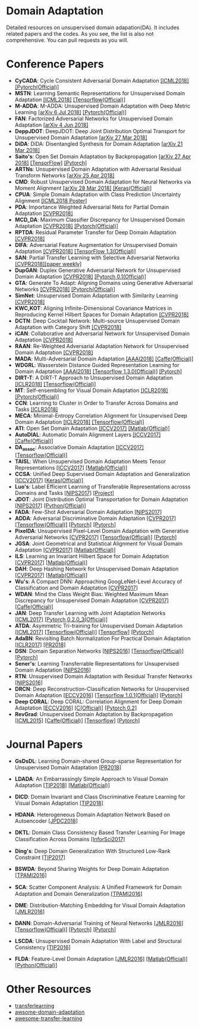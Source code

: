 # Domain Adaptation
Detailed resources on unsupervised domain adapation(DA). It includes related papers and the codes. As you see, the list is also not comprehensive. You can pull requests as you will.

# Conference Papers

- **CyCADA**: Cycle Consistent Adversarial Domain Adaptation [[ICML2018]](http://proceedings.mlr.press/v80/hoffman18a/hoffman18a.pdf) [[Pytorch(Official)]](https://github.com/jhoffman/cycada_release)
- **MSTN**: Learning Semantic Representations for Unsupervised Domain Adaptation [[ICML2018]](http://proceedings.mlr.press/v80/xie18c/xie18c.pdf) [[Tensorflow(Official)]](https://github.com/Mid-Push/Moving-Semantic-Transfer-Network)
- **M-ADDA**: M-ADDA: Unsupervised Domain Adaptation with Deep Metric Learning [[arXiv 6 Jul 2018]](https://arxiv.org/pdf/1807.02552.pdf) [[Pytorch(Official)]](https://github.com/IssamLaradji/M-ADDA)
- **FAN**: Factorized Adversarial Networks for Unsupervised Domain Adaptation [[arXiv 4 Jun 2018]](https://arxiv.org/pdf/1806.01376.pdf)
- **DeppJDOT**: DeepJDOT: Deep Joint Distribution Optimal Transport for Unsupervised Domain Adaptation [[arXiv 27 Mar 2018]](https://arxiv.org/pdf/1803.10081.pdf)
- **DiDA**: DiDA: Disentangled Synthesis for Domain Adaptation [[arXiv 21 Mar 2018]](https://arxiv.org/pdf/1805.08019.pdf)
- **Saito's**: Open Set Domain Adaptation by Backpropagation [[arXiv 27 Apr 2018]](https://arxiv.org/abs/1804.10427) [[TensorFlow]](https://github.com/Mid-Push/Open_set_domain_adaptation) [[Pytorch]](https://github.com/YU1ut/openset-DA)
- **ARTNs**: Unsupervised Domain Adaptation with Adversarial Residual Transform Networks [[arXiv 25 Apr 2018]](https://arxiv.org/abs/1804.09578)
- **CMD**: Robust Unsupervised Domain Adaptation for Neural Networks via Moment Alignment [[arXiv 28 Mar 2018]](https://arxiv.org/pdf/1711.06114.pdf) [[Keras(Official)]](https://github.com/wzell/mann)
- **CPUA**: Simple Domain Adaptation with Class Prediction Uncertainty Alignment [[ICML2018 Poster]](https://arxiv.org/abs/1804.04448)
- **PDA**: Importance Weighted Adversarial Nets for Partial Domain Adaptation [[CVPR2018]](https://arxiv.org/abs/1803.09210)
- **MCD_DA**: Maximum Classifier Discrepancy for Unsupervised Domain Adaptation [[CVPR2018]](https://arxiv.org/abs/1712.02560) [[Pytorch(Official)]](https://github.com/mil-tokyo/MCD_DA)
- **RPTDA**: Residual Parameter Transfer for Deep Domain Adaptation [[CVPR2018]](https://arxiv.org/abs/1711.07714)
- **DIFA**: Adversarial Feature Augmentation for Unsupervised Domain Adaptation [[CVPR2018]](https://arxiv.org/abs/1711.08561) [[TensorFlow 1.3(Official)]](https://github.com/ricvolpi/adversarial-feature-augmentation)
- **SAN**: Partial Transfer Learning with Selective Adversarial Networks [[CVPR2018]](https://arxiv.org/abs/1707.07901)[[paper weekly]](http://www.paperweekly.site/papers/1388)
- **DupGAN**: Duplex Generative Adversarial Network for Unsupervised Domain Adaptation [[CVPR2018]](http://vipl.ict.ac.cn/uploadfile/upload/2018041610083083.pdf) [[Pytorch 0.1(Official)]](http://vipl.ict.ac.cn/view_database.php?id=6)
- **GTA**: Generate To Adapt: Aligning Domains using Generative Adversarial Networks [[CVPR2018]](https://arxiv.org/abs/1704.01705) [[Pytorch(Official)]](https://github.com/yogeshbalaji/Generate_To_Adapt)
- **SimNet**: Unsupervised Domain Adaptation with Similarity Learning [[CVPR2018]](http://openaccess.thecvf.com/content_cvpr_2018/CameraReady/1887.pdf)
- **KWC,KOT**: Aligning Infinite-Dimensional Covariance Matrices in Reproducing Kernel Hilbert Spaces for Domain Adaptation [[CVPR2018]](http://openaccess.thecvf.com/content_cvpr_2018/CameraReady/3383.pdf)
- **DCTN**: Deep Cocktail Network: Multi-source Unsupervised Domain Adaptation with Category Shift [[CVPR2018]](http://openaccess.thecvf.com/content_cvpr_2018/CameraReady/1880.pdf)
- **iCAN**: Collaborative and Adversarial Network for Unsupervised Domain Adaptation [[CVPR2018]](http://openaccess.thecvf.com/content_cvpr_2018/CameraReady/1410.pdf)
- **RAAN**: Re-Weighted Adversarial Adaptation Network for Unsupervised Domain Adaptation [[CVPR2018]](http://openaccess.thecvf.com/content_cvpr_2018/CameraReady/1224.pdf)
- **MADA**: Multi-Adversarial Domain Adaptation [[AAAI2018]](http://ise.thss.tsinghua.edu.cn/~mlong/doc/multi-adversarial-domain-adaptation-aaai18.pdf) [[Caffe(Official)]](https://github.com/thuml/MADA)
- **WDGRL**: Wasserstein Distance Guided Representation Learning for Domain Adaptation [[AAAI2018]](https://arxiv.org/abs/1707.01217) [[Tensorflow 1.3.0(Official)]](https://github.com/RockySJ/WDGRL) [[Pytorch]](https://github.com/jvanvugt/pytorch-domain-adaptation)
- **DIRT-T**: A DIRT-T Approach to Unsupervised Domain Adaptation [[ICLR2018]](https://openreview.net/forum?id=H1q-TM-AW) [[Tensorflow(Official)]](https://github.com/RuiShu/dirt-t)
- **MT**: Self-ensembling for Visual Domain Adaptation [[ICLR2018]](https://openreview.net/pdf?id=rkpoTaxA-) [[Pytorch(Official)]](https://github.com/Britefury/self-ensemble-visual-domain-adapt/)
- **CCN**: Learning to Cluster in Order to Transfer Across Domains and Tasks [[ICLR2018]](https://openreview.net/pdf?id=ByRWCqvT-)
- **MECA**: Minimal-Entropy Correlation Alignment for Unsupervised Deep Domain Adaptation [[ICLR2018]](https://openreview.net/forum?id=rJWechg0Z) [[Tensorflow(Official)]](https://github.com/pmorerio/minimal-entropy-correlation-alignment)
- **ATI**: Open Set Domain Adaptation [[ICCV2017]](http://openaccess.thecvf.com/content_ICCV_2017/papers/Busto_Open_Set_Domain_ICCV_2017_paper.pdf) [[Matlab(Official)]](https://github.com/Heliot7/open-set-da)
- **AutoDIAL**: Automatic DomaIn Alignment Layers [[ICCV2017]](https://www.computer.org/csdl/proceedings/iccv/2017/1032/00/1032f077.pdf) [[Caffe(Official)]](https://github.com/ducksoup/autodial)
- **DA<sub>assoc</sub>**: Associative Domain Adaptation [[ICCV2017]](http://openaccess.thecvf.com/content_ICCV_2017/papers/Haeusser_Associative_Domain_Adaptation_ICCV_2017_paper.pdf)[[Tensorflow(Official)]](https://github.com/haeusser/learning_by_association)
- **TAISL**: When Unsupervised Domain Adaptation Meets Tensor Representations [[ICCV2017]](http://openaccess.thecvf.com/content_ICCV_2017/papers/Lu_When_Unsupervised_Domain_ICCV_2017_paper.pdf) [[Matlab(Official)]](https://github.com/poppinace/TAISL)
- **CCSA**: Unified Deep Supervised Domain Adaptation and Generalization [[ICCV2017]](http://openaccess.thecvf.com/content_ICCV_2017/papers/Motiian_Unified_Deep_Supervised_ICCV_2017_paper.pdf) [[Keras(Official)]](https://github.com/samotiian/CCSA)
- **Luo's**: Label Efficient Learning of Transferable Representations acrosss Domains and Tasks [[NIPS2017]](http://vision.stanford.edu/pdf/luo2017nips.pdf) [[Project]](http://alan.vision/nips17_website/)
- **JDOT**: Joint Distribution Optimal Transportation for Domain Adaptation [[NIPS2017]](http://papers.nips.cc/paper/6963-joint-distribution-optimal-transportation-for-domain-adaptation.pdf) [[Python(Official)]](https://github.com/rflamary/JDOT)
- **FADA**: Few-Shot Adversarial Domain Adaptation [[NIPS2017]](https://papers.nips.cc/paper/7244-few-shot-adversarial-domain-adaptation.pdf)
- **ADDA**: Adversarial Discriminative Domain Adaptation [[CVPR2017]](http://openaccess.thecvf.com/content_cvpr_2017/papers/Tzeng_Adversarial_Discriminative_Domain_CVPR_2017_paper.pdf)  [[Tensorflow(Official)]](https://github.com/erictzeng/adda) [[Pytorch]](https://github.com/corenel/pytorch-adda) [[Pytorch]](https://github.com/jvanvugt/pytorch-domain-adaptation)
- **PixelDA**: Unsupervised Pixel–Level Domain Adaptation with Generative Adversarial Networks [[CVPR2017]](http://openaccess.thecvf.com/content_cvpr_2017/papers/Bousmalis_Unsupervised_Pixel-Level_Domain_CVPR_2017_paper.pdf) [[Tensorflow(Official)]](https://github.com/tensorflow/models/tree/master/research/domain_adaptation) [[Pytorch]](https://github.com/vaibhavnaagar/pixelDA_GAN)
- **JGSA**: Joint Geometrical and Statistical Alignment for Visual Domain Adaptation [[CVPR2017]](http://openaccess.thecvf.com/content_cvpr_2017/papers/Zhang_Joint_Geometrical_and_CVPR_2017_paper) [[Matlab(Official)]](https://www.uow.edu.au/~jz960/)
- **ILS**: Learning an Invariant Hilbert Space for Domain Adaptation [[CVPR2017]](http://openaccess.thecvf.com/content_cvpr_2017/papers/Herath_Learning_an_Invariant_CVPR_2017_paper.pdf) [[Matlab(Official)]](https://bitbucket.org/sherath/ils/src)
- **DAH**: Deep Hashing Network for Unsupervised Domain Adaptation [[CVPR2017]](http://openaccess.thecvf.com/content_cvpr_2017/supplemental/Venkateswara_Deep_Hashing_Network_2017_CVPR_supplemental.pdf) [[Matlab(Official)]](https://github.com/hemanthdv/da-hash)
- **Wu's**: A Compact DNN: Approaching GoogLeNet-Level Accuracy of Classification and Domain Adaptation [[CVPR2017]](http://openaccess.thecvf.com/content_cvpr_2017/papers/Wu_A_Compact_DNN_CVPR_2017_paper.pdf)
- **WDAN**: Mind the Class Weight Bias: Weighted Maximum Mean Discrepancy for Unsupervised Domain Adaptation [[CVPR2017]](http://openaccess.thecvf.com/content_cvpr_2017/papers/Yan_Mind_the_Class_CVPR_2017_paper.pdf) [[Caffe(Official)]](https://github.com/yhldhit/WMMD-Caffe)
- **JAN**: Deep Transfer Learning with Joint Adaptation Networks [[ICML2017]](proceedings.mlr.press/v70/long17a/long17a.pdf) [[Pytorch 0.2.0_3(Official)]](https://github.com/thuml/Xlearn)
- **ATDA**: Asymmetric Tri-training for Unsupervised Domain Adaptation [[ICML2017]](proceedings.mlr.press/v70/saito17a/saito17a.pdf) [[Tensorflow(Official)]](https://github.com/ksaito-ut/atda) [[Tensorflow]](https://github.com/vtddggg/ATDA) [[Pytorch]](https://github.com/corenel/pytorch-atda)
- **AdaBN**: Revisiting Batch Normalization For Practical Domain Adaptation [[ICLR2017]](https://openreview.net/pdf?id=BJuysoFeg) [[PR2018]](http://winsty.net/papers/adabn.pdf)
- **DSN**: Domain Separation Networks [[NIPS2016]](http://papers.nips.cc/paper/6254-domain-separation-networks) [[Tensorflow(Official)]](https://github.com/tensorflow/models/tree/master/research/domain_adaptation/domain_separation) [[Pytorch]](https://github.com/fungtion/DSN)
- **Sener's**: Learning Transferrable Representations for Unsupervised Domain Adaptation [[NIPS2016]](http://papers.nips.cc/paper/6360-learning-transferrable-representations-for-unsupervised-domain-adaptation)
- **RTN**: Unsupervised Domain Adaptation with Residual Transfer Networks [[NIPS2016]](https://papers.nips.cc/paper/6110-unsupervised-domain-adaptation-with-residual-transfer-networks.pdf)
- **DRCN**: Deep Reconstruction-Classification Networks for Unsupervised Domain Adaptation [[ECCV2016]](https://arxiv.org/abs/1607.03516) [[Tensorflow 1.0.1(Official)]](https://github.com/ghif/drcn) [[Pytorch]](https://github.com/fungtion/DRCN)
- **Deep CORAL**: Deep CORAL: Correlation Alignment for Deep Domain Adaptation [[ECCV2016]](https://arxiv.org/pdf/1607.01719.pdf) [[C(Official)]](https://github.com/VisionLearningGroup/CORAL) [[Pytorch 0.2]](https://github.com/SSARCandy/DeepCORAL)
- **RevGrad**: Unsupervised Domain Adaptation by Backpropagation [[ICML2015]](http://proceedings.mlr.press/v37/ganin15.pdf) [[Caffe(Official)]](https://github.com/ddtm/caffe/tree/grl) [[Tensorflow]](https://github.com/shucunt/domain_adaptation) [[Pytorch]](https://github.com/jvanvugt/pytorch-domain-adaptation)

# Journal Papers

- **GsDsDL**: Learning Domain-shared Group-sparse Representation for Unsupervised Domain Adaptation [[PR2018]](https://www.sciencedirect.com/sdfe/pdf/download/read/noindex/pii/S0031320318301614/1-s2.0-S0031320318301614-main.pdf)
- **LDADA**: An Embarrassingly Simple Approach to Visual Domain Adaptation [[TIP2018]](https://ieeexplore.ieee.org/document/8325317/) [[Matlab(Official)]](https://github.com/poppinace/ldada)
- **DICD**: Domain Invariant and Class Discriminative Feature Learning for Visual Domain Adaptation [[TIP2018]](https://ieeexplore.ieee.org/document/8362753/)
- **HDANA**: Heterogeneous Domain Adaptation Network Based on Autoencoder [[JPDC2018]](https://www.sciencedirect.com/science/article/pii/S0743731517301922)
- **DKTL**: Domain Class Consistency Based Transfer Learning For Image Classiﬁcation Across Domains [[InforSci2017]](https://www.sciencedirect.com/sdfe/pdf/download/read/noindex/pii/S0020025516313159/1-s2.0-S0020025516313159-main.pdf)
- **Ding's**: Deep Domain Generalization With Structured Low-Rank Constraint [[TIP2017]](ieeexplore.ieee.org/iel7/83/4358840/08053784.pdf)
- **BSWDA**: Beyond Sharing Weights for Deep Domain Adaptation [[TPAMI2016]](https://www.computer.org/csdl/trans/tp/preprint/08310033.pdf)
- **SCA**: Scatter Component Analysis: A Uniﬁed Framework for Domain Adaptation and Domain Generalization [[TPAMI2016]](https://www.computer.org/csdl/trans/tp/2017/07/07542175.pdf)
- **DME**: Distribution-Matching Embedding for Visual Domain Adaptation [[JMLR2016]](www.jmlr.org/papers/volume17/15-207/15-207.pdf)
- **DANN**: Domain-Adversarial Training of Neural Networks [[JMLR2016]](http://www.jmlr.org/papers/volume17/15-239/15-239.pdf) [[Tensorflow(Official)]](https://github.com/pumpikano/tf-dann) [[Pytorch]](https://github.com/fungtion/DANN) [[Pytorch]](https://github.com/GRAAL-Research/domain_adversarial_neural_network)
- **LSCDA**: Unsupervised Domain Adaptation With Label and Structural Consistency [[TIP2016]](https://ieeexplore.ieee.org/iel7/83/7581012/07569007.pdf)

- **FLDA**: Feature-Level Domain Adaptation [[JMLR2016]](http://www.jmlr.org/papers/volume17/15-206/15-206.pdf) [[Matlab(Official)]](https://github.com/wmkouw/flda) [[Python(Official)]](https://github.com/wmkouw/libTLDA)


# Other Resources

- [transferlearning](https://github.com/jindongwang/transferlearning)
- [awsome-domain-adaptation](https://github.com/zhaoxin94/awsome-domain-adaptation)
- [awesome-transfer-learning](https://github.com/artix41/awesome-transfer-learning)
